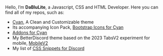 Hello, I’m <strong>DaBluLite</strong>, a Javascript, CSS and HTML Developer. Here you can find all of my repos, such as:
* [Cyan](https://github.com/DaBluLite/Cyan), A Clean and Customizable theme
* Its accompanying Icon Pack, [Bootstrap Icons for Cyan](https://github.com/DaBluLite/CyanBootstrapIcons)
* [Addons for Cyan](https://dablulite.github.io/Cyan/Addons)
* My BetterDiscord theme based on the 2023 TabsV2 experiment for mobile, [MobileV2](https://github.com/DaBluLite/MobileV2)
* My list of [CSS Snippets for Discord](https://github.com/DaBluLite/css-snippets)
